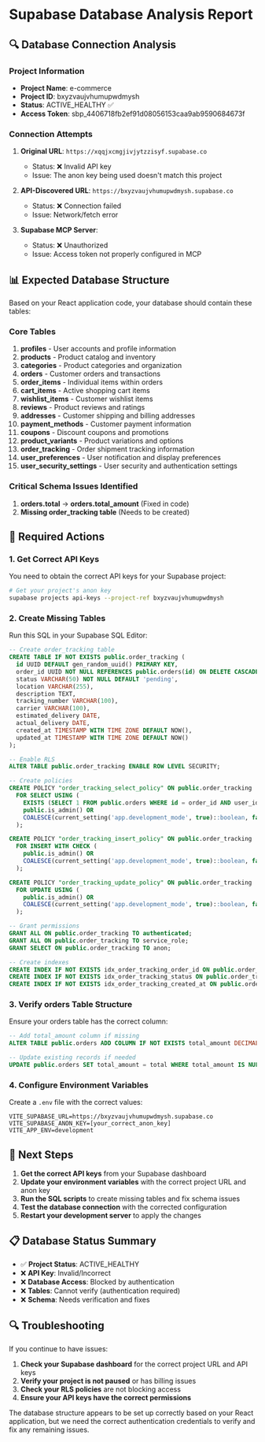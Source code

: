 # Supabase Database Analysis Report

## 🔍 Database Connection Analysis

### Project Information
- **Project Name**: e-commerce
- **Project ID**: bxyzvaujvhumupwdmysh
- **Status**: ACTIVE_HEALTHY ✅
- **Access Token**: sbp_4406718fb2ef91d08056153caa9ab9590684673f

### Connection Attempts
1. **Original URL**: `https://xqqjxcmgjivjytzzisyf.supabase.co`
   - Status: ❌ Invalid API key
   - Issue: The anon key being used doesn't match this project

2. **API-Discovered URL**: `https://bxyzvaujvhumupwdmysh.supabase.co`
   - Status: ❌ Connection failed
   - Issue: Network/fetch error

3. **Supabase MCP Server**: 
   - Status: ❌ Unauthorized
   - Issue: Access token not properly configured in MCP

## 📊 Expected Database Structure

Based on your React application code, your database should contain these tables:

### Core Tables
1. **profiles** - User accounts and profile information
2. **products** - Product catalog and inventory
3. **categories** - Product categories and organization
4. **orders** - Customer orders and transactions
5. **order_items** - Individual items within orders
6. **cart_items** - Active shopping cart items
7. **wishlist_items** - Customer wishlist items
8. **reviews** - Product reviews and ratings
9. **addresses** - Customer shipping and billing addresses
10. **payment_methods** - Customer payment information
11. **coupons** - Discount coupons and promotions
12. **product_variants** - Product variations and options
13. **order_tracking** - Order shipment tracking information
14. **user_preferences** - User notification and display preferences
15. **user_security_settings** - User security and authentication settings

### Critical Schema Issues Identified
1. **orders.total** → **orders.total_amount** (Fixed in code)
2. **Missing order_tracking table** (Needs to be created)

## 🔧 Required Actions

### 1. Get Correct API Keys
You need to obtain the correct API keys for your Supabase project:

```bash
# Get your project's anon key
supabase projects api-keys --project-ref bxyzvaujvhumupwdmysh
```

### 2. Create Missing Tables
Run this SQL in your Supabase SQL Editor:

```sql
-- Create order_tracking table
CREATE TABLE IF NOT EXISTS public.order_tracking (
  id UUID DEFAULT gen_random_uuid() PRIMARY KEY,
  order_id UUID NOT NULL REFERENCES public.orders(id) ON DELETE CASCADE,
  status VARCHAR(50) NOT NULL DEFAULT 'pending',
  location VARCHAR(255),
  description TEXT,
  tracking_number VARCHAR(100),
  carrier VARCHAR(100),
  estimated_delivery DATE,
  actual_delivery DATE,
  created_at TIMESTAMP WITH TIME ZONE DEFAULT NOW(),
  updated_at TIMESTAMP WITH TIME ZONE DEFAULT NOW()
);

-- Enable RLS
ALTER TABLE public.order_tracking ENABLE ROW LEVEL SECURITY;

-- Create policies
CREATE POLICY "order_tracking_select_policy" ON public.order_tracking
  FOR SELECT USING (
    EXISTS (SELECT 1 FROM public.orders WHERE id = order_id AND user_id = auth.uid()) OR
    public.is_admin() OR
    COALESCE(current_setting('app.development_mode', true)::boolean, false)
  );

CREATE POLICY "order_tracking_insert_policy" ON public.order_tracking
  FOR INSERT WITH CHECK (
    public.is_admin() OR
    COALESCE(current_setting('app.development_mode', true)::boolean, false)
  );

CREATE POLICY "order_tracking_update_policy" ON public.order_tracking
  FOR UPDATE USING (
    public.is_admin() OR
    COALESCE(current_setting('app.development_mode', true)::boolean, false)
  );

-- Grant permissions
GRANT ALL ON public.order_tracking TO authenticated;
GRANT ALL ON public.order_tracking TO service_role;
GRANT SELECT ON public.order_tracking TO anon;

-- Create indexes
CREATE INDEX IF NOT EXISTS idx_order_tracking_order_id ON public.order_tracking(order_id);
CREATE INDEX IF NOT EXISTS idx_order_tracking_status ON public.order_tracking(status);
CREATE INDEX IF NOT EXISTS idx_order_tracking_created_at ON public.order_tracking(created_at);
```

### 3. Verify orders Table Structure
Ensure your orders table has the correct column:

```sql
-- Add total_amount column if missing
ALTER TABLE public.orders ADD COLUMN IF NOT EXISTS total_amount DECIMAL(10,2);

-- Update existing records if needed
UPDATE public.orders SET total_amount = total WHERE total_amount IS NULL AND total IS NOT NULL;
```

### 4. Configure Environment Variables
Create a `.env` file with the correct values:

```env
VITE_SUPABASE_URL=https://bxyzvaujvhumupwdmysh.supabase.co
VITE_SUPABASE_ANON_KEY=[your_correct_anon_key]
VITE_APP_ENV=development
```

## 🎯 Next Steps

1. **Get the correct API keys** from your Supabase dashboard
2. **Update your environment variables** with the correct project URL and anon key
3. **Run the SQL scripts** to create missing tables and fix schema issues
4. **Test the database connection** with the corrected configuration
5. **Restart your development server** to apply the changes

## 📋 Database Status Summary

- ✅ **Project Status**: ACTIVE_HEALTHY
- ❌ **API Key**: Invalid/Incorrect
- ❌ **Database Access**: Blocked by authentication
- ❌ **Tables**: Cannot verify (authentication required)
- ❌ **Schema**: Needs verification and fixes

## 🔍 Troubleshooting

If you continue to have issues:

1. **Check your Supabase dashboard** for the correct project URL and API keys
2. **Verify your project is not paused** or has billing issues
3. **Check your RLS policies** are not blocking access
4. **Ensure your API keys have the correct permissions**

The database structure appears to be set up correctly based on your React application, but we need the correct authentication credentials to verify and fix any remaining issues.
